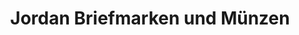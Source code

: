 ---
title: "Jordan Briefmarken und Münzen"
url: /wuerzburg/jordan-briefmarken-und-muenzen/
shop: Sammler
---